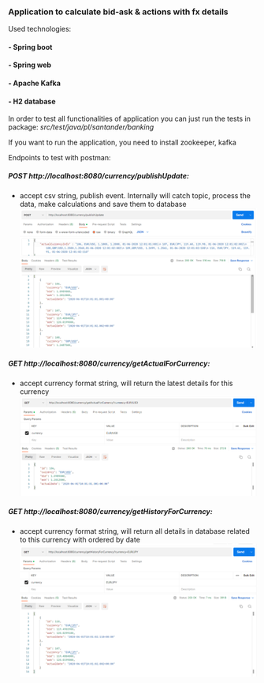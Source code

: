 ### Application to  calculate bid-ask & actions with fx details

Used technologies:
#### - Spring boot
#### - Spring web
#### - Apache Kafka
#### - H2 database

In order to test all functionalities of application you can just run the tests in 
package: *src/test/java/pl/santander/banking*

If you want to run the application, you need to install zookeeper, kafka

Endpoints to test with postman:
##### POST http://localhost:8080/currency/publishUpdate: 
- accept csv string, publish event. Internally will catch topic, process the data, make calculations and save them to database
![publish update](src/main/resources/images/publishUpdate.png)
##### GET http://localhost:8080/currency/getActualForCurrency:
- accept currency format string, will return the latest details for this currency
![actual for currency](src/main/resources/images/actualForCurrency.png)
##### GET http://localhost:8080/currency/getHistoryForCurrency:
- accept currency format string, will return all details in database related to this currency with ordered by date
![actual for currency](src/main/resources/images/historyForCurrency.png)
